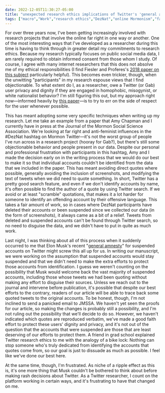 ```yaml
---
date: 2022-12-05T11:30:27-05:00
title: "unexpected research ethics implications of Twitter's 'general amnesty' for suspended accounts"
tags: ["macro","Work","research ethics","DezNat","online Mormonism","far right","digital traces research","digital methods","JMSSA","MSSA","Twitter","Elon Musk"]
---
```

For over three years now, I've been getting increasingly involved with research projects that involve the online far right in one way or another. One of the most interesting ways that I've developed as a researcher during this time is having to think through in greater detail my commitments to research ethics. Because my research typically focuses on public social media data, I am rarely required to obtain informed consent from those whom I study. Of course, I agree with many internet researchers that this does not absolve me of my ethical responsibilities (I find Fiesler and Proferes's [2018 paper on this subject](https://journals.sagepub.com/doi/full/10.1177/2056305118763366) particularly helpful). This becomes even trickier, though, when the unwitting "participants" in my research espouse views that I find objectionable. To what extent do I, as a researcher, owe a Twitter (or Gab) user privacy and dignity if they are engaged in homophobic, misogynist, or white nationalist behavior? I'm still figuring this out, but my approach right now—informed heavily by [this paper](https://www.digitalstudies.org/article/id/7331/)—is to try to err on the side of respect for the user whenever possible.

This has meant adopting some very specific techniques when writing up my research. Let me take an example from a paper that Amy Chapman and I currently have in press at the Journal of the Mormon Social Science Association. We're looking at far right and anti-feminist influences in the #DezNat hashtag on Mormon Twitter—it's not the worst group of people I've run across in a research project (hooray for Gab?), but there's still some objectionable behavior and people present in our data. Despite our personal and professional frustration with participants in this hashtag, Amy and I made the decision early on in the writing process that we would do our best to make it so that individual accounts couldn't be identified from the data that we included in the paper. This has meant avoiding direct quotes where possible, generally avoiding the inclusion of screenshots, and modifying the text of tweets when we did need to quote something. In short, Twitter has a pretty good search feature, and even if we don't identify accounts by name, it's often possible to find the author of a quote by using Twitter search. If we avoid or at least "scramble" quotations, that makes it a lot harder for someone to identify an offending account by their offensive language. This takes a fair amount of work, so in cases where DezNat participants have deleted their accounts or been suspended since we collected our data (in the form of screenshots), it always came as a bit of a relief. Tweets from deleted and suspended accounts can't be found through Twitter search, so no need to disguise the data, and we didn't have to put in quite as much work. 

Last night, I was thinking about all of this process when it suddenly occurred to me that Elon Musk's recent "[general amnesty](https://www.theverge.com/2022/11/24/23476655/elon-musk-general-amnesty-mass-unban-twitter)" for suspended accounts on Twitter might screw this all up for us. In writing our manuscript, we were working on the assumption that suspended accounts would stay suspended and that we didn't need to make the extra efforts to protect those accounts from identification. I guess we weren't counting on the possibility that Musk would welcome back the vast majority of suspended accounts, including those whose tweets we had been quoting without making any effort to disguise their sources. Unless we reach out to the journal and intervene before publication, it's possible that despite our best efforts to the contrary, readers of our article will be able to trace back some quoted tweets to the original accounts. To be honest, though, I'm not inclined to send a panicked email to JMSSA. We haven't yet seen the proofs for our article, so making the changes is probably still a possibility, and I'm not ruling out the possibility that we'll decide to do so. However, we haven't indicated which quotes are reproduced verbatim, we've made a good faith effort to protect these users' dignity and privacy, and it's not out of the question that the accounts that were suspended are those that are least deserving of our efforts to protect them. A friend in grad school explained Twitter research ethics to me with the analogy of a bike lock: Nothing can stop someone who's truly dedicated from identifying the accounts that quotes come from, so our goal is just to dissuade as much as possible. I feel like we've done our best here.

At the same time, though, I'm frustrated. As niche of a ripple effect as this is, it's one more thing that Musk couldn't be bothered to think about before making rash decisions about Twitter. As a Twitter researcher, I count on the platform working in certain ways, and it's frustrating to have that changed on me.